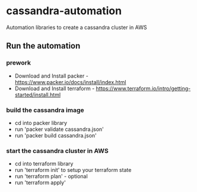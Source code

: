# cassandra-automation

Automation libraries to create a cassandra cluster in AWS


## Run the automation
### prework
- Download and Install packer - https://www.packer.io/docs/install/index.html
- Download and Install terraform - https://www.terraform.io/intro/getting-started/install.html

### build the cassandra image
- cd into packer library
- run 'packer validate cassandra.json' 
- run 'packer build cassandra.json'

### start the cassandra cluster in AWS
- cd into terraform library
- run 'terraform init' to setup your terraform state
- run 'terraform plan' - optional
- run 'terraform apply' 

